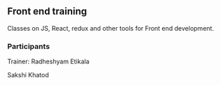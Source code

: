 ## Front end training

Classes on JS, React, redux and other tools for Front end development.

### Participants

Trainer: Radheshyam Etikala

Sakshi Khatod
